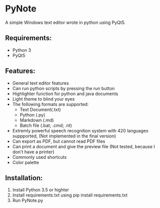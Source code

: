 # PyNote
A simple Windows text editor wrote in python using PyQt5.
## Requirements:
* Python 3
* PyQt5
## Features:
* General text editor features
* Can run python scripts by pressing the run button
* Highlighter function for python and java documents
* Light theme to blind your eyes
* The following formats are supported:
  * Text Document(.txt)
  * Python (.py)
  * Markdown (.md)
  * Batch file (.bat; .cmd; .nt)
* Extremly powerful speech recognition system with 420 languages suppported, (Not implemented in the final version)
* Can export as PDF, but cannot read PDF files
* Can print a document and give the preview file (Not tested, because I don't have a printer)
* Commonly used shortcuts
* Color palette
## Installation:
1. Install Python 3.5 or highter
2. Install requirements.txt using pip install requirements.txt
3. Run PyNote.py
